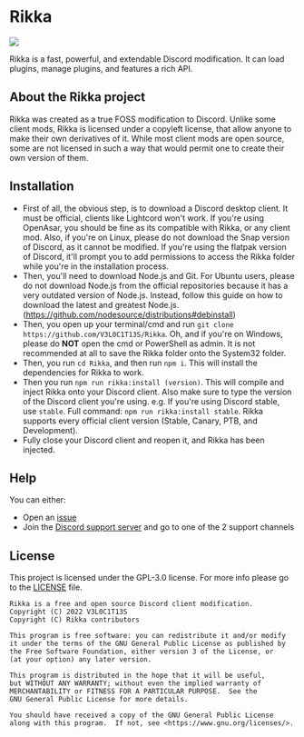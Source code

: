 # Rikka
![](https://img.shields.io/discord/950548233418076180?color=%23E02a6b&label=support&logo=discord&logoColor=%23fff&style=for-the-badge)

Rikka is a fast, powerful, and extendable Discord modification. It can load plugins, manage plugins, and features a rich API.

## About the Rikka project
Rikka was created as a true FOSS modification to Discord. Unlike some client mods, Rikka is licensed under a copyleft license, that allow anyone to make their own derivatives of it.
While most client mods are open source, some are not licensed in such a way that would permit one to create their own version of them.

## Installation
- First of all, the obvious step, is to download a Discord desktop client. It must be official, clients like Lightcord won't work. If you're using OpenAsar, you should be fine as its compatible with Rikka, or any client mod. Also, if you're on Linux, please do not download the Snap version of Discord, as it cannot be modified. If you're using the flatpak version of Discord, it'll prompt you to add permissions to access the Rikka folder while you're in the installation process.
- Then, you'll need to download Node.js and Git. For Ubuntu users, please do not download Node.js from the official repositories because it has a very outdated version of Node.js. Instead, follow this guide on how to download the latest and greatest Node.js. (https://github.com/nodesource/distributions#debinstall)
- Then, you open up your terminal/cmd and run `git clone https://github.com/V3L0C1T13S/Rikka`. Oh, and if you're on Windows, please do **NOT** open the cmd or PowerShell as admin. It is not recommended at all to save the Rikka folder onto the System32 folder. 
- Then, you run `cd Rikka`, and then run `npm i`. This will install the dependencies for Rikka to work.
- Then you run `npm run rikka:install (version)`. This will compile and inject Rikka onto your Discord client. Also make sure to type the version of the Discord client you're using. e.g. If you're using Discord stable, use `stable`. Full command: `npm run rikka:install stable`. Rikka supports every official client version (Stable, Canary, PTB, and Development). 
 - Fully close your Discord client and reopen it, and Rikka has been injected.

## Help
You can either:
- Open an [issue](https://github.com/V3L0C1T13S/Rikka/issues/new/choose)
- Join the [Discord support server](https://discord.gg/gQ4uDbZg2u) and go to one of the 2 support channels

## License
This project is licensed under the GPL-3.0 license. For more info please go to the [LICENSE](LICENSE) file.
```
Rikka is a free and open source Discord client modification.
Copyright (C) 2022 V3L0C1T13S
Copyright (C) Rikka contributors

This program is free software: you can redistribute it and/or modify
it under the terms of the GNU General Public License as published by
the Free Software Foundation, either version 3 of the License, or
(at your option) any later version.

This program is distributed in the hope that it will be useful,
but WITHOUT ANY WARRANTY; without even the implied warranty of
MERCHANTABILITY or FITNESS FOR A PARTICULAR PURPOSE.  See the
GNU General Public License for more details.

You should have received a copy of the GNU General Public License
along with this program.  If not, see <https://www.gnu.org/licenses/>.
```
